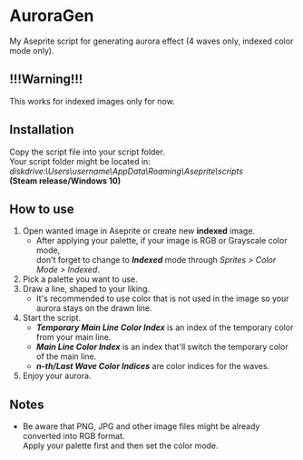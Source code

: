# AuroraGen
My Aseprite script for generating aurora effect (4 waves only, indexed color mode only).

## !!!Warning!!!
This works for indexed images only for now.

## Installation
Copy the script file into your script folder.<br>
Your script folder might be located in: *diskdrive:\Users\username\AppData\Roaming\Aseprite\scripts*<br>
**(Steam release/Windows 10)**

## How to use
1. Open wanted image in Aseprite or create new **indexed** image.
    * After applying your palette, if your image is RGB or Grayscale color mode,<br> 
      don't forget to change to ***Indexed*** mode through *Sprites > Color Mode > Indexed*.
2. Pick a palette you want to use.
3. Draw a line, shaped to your liking.
    * It's recommended to use color that is not used in the image so your aurora stays on the drawn line.
4. Start the script.
    * ***Temporary Main Line Color Index*** is an index of the temporary color from your main line.
    * ***Main Line Color Index*** is an index that'll switch the temporary color of the main line.
    * ***n-th/Last Wave Color Indices*** are color indices for the waves.
5. Enjoy your aurora.

## Notes
- Be aware that PNG, JPG and other image files might be already converted into RGB format. <br>
  Apply your palette first and then set the color mode.
